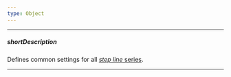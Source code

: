 ```yaml
---
type: Object
---
```

---
##### shortDescription
Defines common settings for all [*step line* series](/api-reference/20%20Data%20Visualization%20Widgets/dxChart/5%20Series%20Types/StepLineSeries '/Documentation/ApiReference/Data_Visualization_Widgets/dxChart/Series_Types/StepLineSeries/').

---
